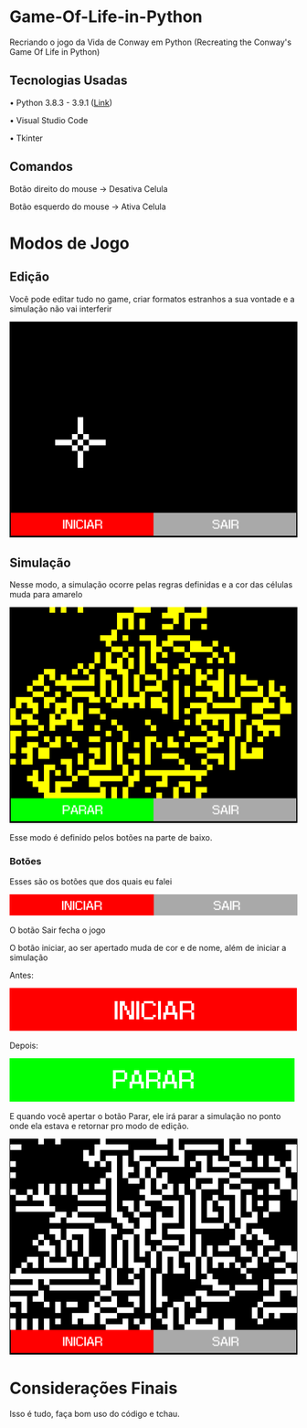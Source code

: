 # Game-Of-Life-in-Python
Recriando o jogo da Vida de Conway em Python (Recreating the Conway's Game Of Life in Python)

## Tecnologias Usadas
• Python 3.8.3 - 3.9.1 ([Link](https://www.python.org/))

• Visual Studio Code

• Tkinter

## Comandos

Botão direito do mouse → Desativa Celula

Botão esquerdo do mouse → Ativa Celula

# Modos de Jogo

## Edição

Você pode editar tudo no game, criar formatos estranhos a sua vontade e a simulação não vai interferir

![ImagemEdicao](https://github.com/budes/Game-Of-Life-in-Python/blob/main/Imagens/1.png)

## Simulação

Nesse modo, a simulação ocorre pelas regras definidas e a cor das células muda para amarelo

![ImagemSimulacao](https://github.com/budes/Game-Of-Life-in-Python/blob/main/Imagens/2.png)

Esse modo é definido pelos botões na parte de baixo.

### Botões

Esses são os botões que dos quais eu falei

![ImagemBotoes](https://github.com/budes/Game-Of-Life-in-Python/blob/main/Imagens/6.png)

O botão Sair fecha o jogo

O botão iniciar, ao ser apertado muda de cor e de nome, além de iniciar a simulação

Antes:

![ImagemBotoes](https://github.com/budes/Game-Of-Life-in-Python/blob/main/Imagens/4.png)

Depois:

![ImagemBotoes](https://github.com/budes/Game-Of-Life-in-Python/blob/main/Imagens/5.png)

E quando você apertar o botão Parar, ele irá parar a simulação no ponto onde ela estava e retornar pro modo de edição.

![ImagemBotoes](https://github.com/budes/Game-Of-Life-in-Python/blob/main/Imagens/3.png)

# Considerações Finais

Isso é tudo, faça bom uso do código e tchau.
